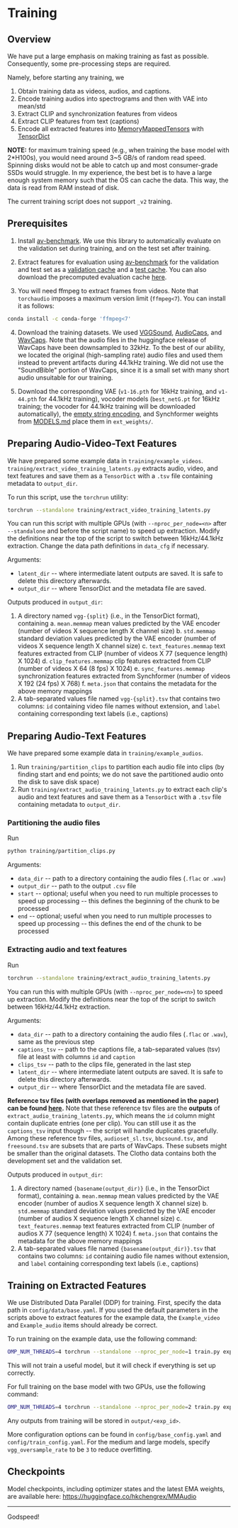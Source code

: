 # Training

## Overview

We have put a large emphasis on making training as fast as possible.
Consequently, some pre-processing steps are required.

Namely, before starting any training, we

1. Obtain training data as videos, audios, and captions.
2. Encode training audios into spectrograms and then with VAE into mean/std
3. Extract CLIP and synchronization features from videos
4. Extract CLIP features from text (captions)
5. Encode all extracted features into [MemoryMappedTensors](https://pytorch.org/tensordict/main/reference/generated/tensordict.MemoryMappedTensor.html) with [TensorDict](https://pytorch.org/tensordict/main/reference/tensordict.html)

**NOTE:** for maximum training speed (e.g., when training the base model with 2*H100s), you would need around 3~5 GB/s of random read speed. Spinning disks would not be able to catch up and most consumer-grade SSDs would struggle. In my experience, the best bet is to have a large enough system memory such that the OS can cache the data. This way, the data is read from RAM instead of disk.

The current training script does not support `_v2` training.

## Prerequisites

1. Install [av-benchmark](https://github.com/hkchengrex/av-benchmark). We use this library to automatically evaluate on the validation set during training, and on the test set after training.
2. Extract features for evaluation using [av-benchmark](https://github.com/hkchengrex/av-benchmark) for the validation and test set as a [validation cache](https://github.com/hkchengrex/MMAudio/blob/34bf089fdd2e457cd5ef33be96c0e1c8a0412476/config/data/base.yaml#L38) and a [test cache](https://github.com/hkchengrex/MMAudio/blob/34bf089fdd2e457cd5ef33be96c0e1c8a0412476/config/data/base.yaml#L31). You can also download the precomputed evaluation cache [here](https://huggingface.co/datasets/hkchengrex/MMAudio-precomputed-results/tree/main).

3. You will need ffmpeg to extract frames from videos. Note that `torchaudio` imposes a maximum version limit (`ffmpeg<7`). You can install it as follows:

```bash
conda install -c conda-forge 'ffmpeg<7'
```

4. Download the training datasets. We used [VGGSound](https://arxiv.org/abs/2004.14368), [AudioCaps](https://audiocaps.github.io/), and [WavCaps](https://arxiv.org/abs/2303.17395). Note that the audio files in the huggingface release of WavCaps have been downsampled to 32kHz. To the best of our ability, we located the original (high-sampling rate) audio files and used them instead to prevent artifacts during 44.1kHz training. We did not use the "SoundBible" portion of WavCaps, since it is a small set with many short audio unsuitable for our training.

5. Download the corresponding VAE (`v1-16.pth` for 16kHz training, and `v1-44.pth` for 44.1kHz training), vocoder models (`best_netG.pt` for 16kHz training; the vocoder for 44.1kHz training will be downloaded automatically), the [empty string encoding](https://github.com/hkchengrex/MMAudio/releases/download/v0.1/empty_string.pth), and Synchformer weights from [MODELS.md](https://github.com/hkchengrex/MMAudio/blob/main/docs/MODELS.md) place them in `ext_weights/`.

## Preparing Audio-Video-Text Features

We have prepared some example data in `training/example_videos`.
`training/extract_video_training_latents.py` extracts audio, video, and text features and save them as a `TensorDict` with a `.tsv` file containing metadata to `output_dir`.

To run this script, use the `torchrun` utility:

```bash
torchrun --standalone training/extract_video_training_latents.py
```

You can run this script with multiple GPUs (with `--nproc_per_node=<n>` after `--standalone` and before the script name) to speed up extraction.
Modify the definitions near the top of the script to switch between 16kHz/44.1kHz extraction.
Change the data path definitions in `data_cfg` if necessary.

Arguments:

- `latent_dir` -- where intermediate latent outputs are saved. It is safe to delete this directory afterwards.
- `output_dir` -- where TensorDict and the metadata file are saved.

Outputs produced in `output_dir`:

1. A directory named `vgg-{split}` (i.e., in the TensorDict format), containing
    a. `mean.memmap` mean values predicted by the VAE encoder (number of videos X sequence length X channel size)
    b. `std.memmap` standard deviation values predicted by the VAE encoder (number of videos X sequence length X channel size)
    c. `text_features.memmap` text features extracted from CLIP (number of videos X 77 (sequence length) X 1024)
    d. `clip_features.memmap` clip features extracted from CLIP (number of videos X 64 (8 fps) X 1024)
    e. `sync_features.memmap` synchronization features extracted from Synchformer (number of videos X 192 (24 fps) X 768)
    f. `meta.json` that contains the metadata for the above memory mappings
2. A tab-separated values file named `vgg-{split}.tsv` that contains two columns: `id` containing video file names without extension, and `label` containing corresponding text labels (i.e., captions)

## Preparing Audio-Text Features

We have prepared some example data in `training/example_audios`.

1. Run `training/partition_clips` to partition each audio file into clips (by finding start and end points; we do not save the partitioned audio onto the disk to save disk space)
2. Run `training/extract_audio_training_latents.py` to extract each clip's audio and text features and save them as a `TensorDict` with a `.tsv` file containing metadata to `output_dir`.

### Partitioning the audio files

Run

```bash
python training/partition_clips.py
```

Arguments:

- `data_dir` -- path to a directory containing the audio files (`.flac` or `.wav`)
- `output_dir` -- path to the output `.csv` file
- `start` -- optional; useful when you need to run multiple processes to speed up processing -- this defines the beginning of the chunk to be processed
- `end` -- optional; useful when you need to run multiple processes to speed up processing -- this defines the end of the chunk to be processed

### Extracting audio and text features

Run

```bash
torchrun --standalone training/extract_audio_training_latents.py
```

You can run this with multiple GPUs (with `--nproc_per_node=<n>`) to speed up extraction.
Modify the definitions near the top of the script to switch between 16kHz/44.1kHz extraction.

Arguments:

- `data_dir` -- path to a directory containing the audio files (`.flac` or `.wav`), same as the previous step
- `captions_tsv` -- path to the captions file, a tab-separated values (tsv) file at least with columns `id` and `caption`
- `clips_tsv` -- path to the clips file, generated in the last step
- `latent_dir` -- where intermediate latent outputs are saved. It is safe to delete this directory afterwards.
- `output_dir` -- where TensorDict and the metadata file are saved.

**Reference tsv files (with overlaps removed as mentioned in the paper) can be found [here](https://github.com/hkchengrex/MMAudio/releases/tag/v0.1).**
Note that these reference tsv files are the **outputs** of `extract_audio_training_latents.py`, which means the `id` column might contain duplicate entries (one per clip). You can still use it as the `captions_tsv` input though -- the script will handle duplicates gracefully.
Among these reference tsv files, `audioset_sl.tsv`, `bbcsound.tsv`, and `freesound.tsv` are subsets that are parts of WavCaps. These subsets might be smaller than the original datasets.
The Clotho data contains both the development set and the validation set.

Outputs produced in `output_dir`:

1. A directory named `{basename(output_dir)}` (i.e., in the TensorDict format), containing
    a. `mean.memmap` mean values predicted by the VAE encoder (number of audios X sequence length X channel size)
    b. `std.memmap` standard deviation values predicted by the VAE encoder (number of audios X sequence length X channel size)
    c. `text_features.memmap` text features extracted from CLIP (number of audios X 77 (sequence length) X 1024)
    f. `meta.json` that contains the metadata for the above memory mappings
2. A tab-separated values file named `{basename(output_dir)}.tsv` that contains two columns: `id` containing audio file names without extension, and `label` containing corresponding text labels (i.e., captions)

## Training on Extracted Features

We use Distributed Data Parallel (DDP) for training.
First, specify the data path in `config/data/base.yaml`. If you used the default parameters in the scripts above to extract features for the example data, the `Example_video` and `Example_audio` items should already be correct.

To run training on the example data, use the following command:

```bash
OMP_NUM_THREADS=4 torchrun --standalone --nproc_per_node=1 train.py exp_id=debug compile=False  debug=True example_train=True  batch_size=1
```

This will not train a useful model, but it will check if everything is set up correctly.

For full training on the base model with two GPUs, use the following command:

```bash
OMP_NUM_THREADS=4 torchrun --standalone --nproc_per_node=2 train.py exp_id=exp_1 model=small_16k
```

Any outputs from training will be stored in `output/<exp_id>`.

More configuration options can be found in `config/base_config.yaml` and `config/train_config.yaml`.
For the medium and large models, specify `vgg_oversample_rate` to be `3` to reduce overfitting.

## Checkpoints

Model checkpoints, including optimizer states and the latest EMA weights, are available here: https://huggingface.co/hkchengrex/MMAudio

---

Godspeed!
